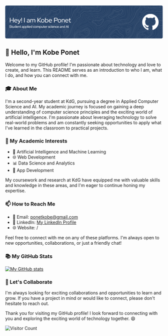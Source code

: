 
![Header](./github-header-image.png)

## 👋 Hello, I'm Kobe Ponet

Welcome to my GitHub profile! I'm passionate about technology and love to create, and learn. This README serves as an introduction to who I am, what I do, and how you can connect with me.

### 🎓 About Me

I'm a second-year student at KdG, pursuing a degree in Applied Computer Science and AI. My academic journey is focused on gaining a deep understanding of computer science principles and the exciting world of artificial intelligence. I'm passionate about leveraging technology to solve real-world problems and am constantly seeking opportunities to apply what I've learned in the classroom to practical projects.

### 🌟 My Academic Interests

- 🤖 Artificial Intelligence and Machine Learning
- 🌐 Web Development
- 📊 Data Science and Analytics
- 📱 App Development

My coursework and research at KdG have equipped me with valuable skills and knowledge in these areas, and I'm eager to continue honing my expertise.

### 📫 How to Reach Me

- 📧 Email: ponetkobe@gmail.com
- 💼 LinkedIn: [My LinkedIn Profile](linkedin.com/in/kobeponet/)
- 🌐 Website: /

Feel free to connect with me on any of these platforms. I'm always open to new opportunities, collaborations, or just a friendly chat!

### 📚 My GitHub Stats

[![My GitHub stats](https://github-readme-stats.vercel.app/api?username=softtagz-sys&show_icons=true)](https://github.com/softtagz-sys)

### 🤝 Let's Collaborate

I'm always looking for exciting collaborations and opportunities to learn and grow. If you have a project in mind or would like to connect, please don't hesitate to reach out.

Thank you for visiting my GitHub profile! I look forward to connecting with you and exploring the exciting world of technology together. 😄

![Visitor Count](https://profile-counter.glitch.me/softtagz-sys/count.svg)

